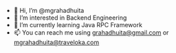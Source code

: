 - 👋 Hi, I’m @mgrahadhuita
- 👀 I’m interested in Backend Engineering
- 🌱 I’m currently learning Java RPC Framework
- 📫 You can reach me using grahadhuita@gmail.com or mgrahadhuita@traveloka.com

<!---
mgrahadhuita/mgrahadhuita is a ✨ special ✨ repository because its `README.md` (this file) appears on your GitHub profile.
You can click the Preview link to take a look at your changes.
--->
